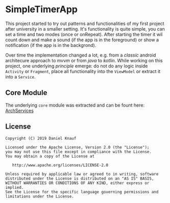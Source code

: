 # SimpleTimerApp

This project started to try out patterns and functionalities of my first project after university in a smaller setting.
It's functionality is quite simple, you can set a time and two modes (once or onRepeat). After starting the timer it wil count down and make a sound (if the app is in the foreground) or show a notification (if the app is in the backgrond). 

Over time the implementation changed a lot, e.g. from a _classic_ android architecure approach to _mvvm_ or from _java_ to _kotlin_. While working on this project, one underlying _principle_ emerge: do not do any logic inside `Activity` or `Fragment`, place all functionality into the `ViewModel` or extract it into a `Service`.

## Core Module

The underlying `core` module was extracted and can be fount here: [ArchServices](https://github.com/DanielKnauf/ArchServices) 


## License
```
Copyright (C) 2019 Daniel Knauf

Licensed under the Apache License, Version 2.0 (the "License");
you may not use this file except in compliance with the License.
You may obtain a copy of the License at

   http://www.apache.org/licenses/LICENSE-2.0

Unless required by applicable law or agreed to in writing, software
distributed under the License is distributed on an "AS IS" BASIS,
WITHOUT WARRANTIES OR CONDITIONS OF ANY KIND, either express or implied.
See the License for the specific language governing permissions and
limitations under the License.
```
